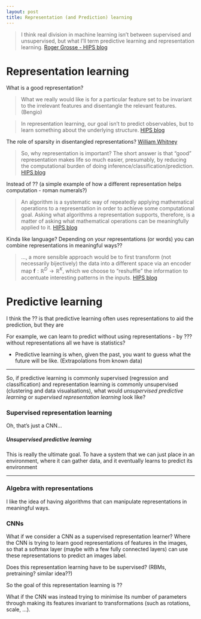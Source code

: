 ```yaml
---
layout: post
title: Representation (and Prediction) learning
---
```


> I think real division in machine learning isn’t between supervised and unsupervised, but what I’ll term predictive learning and representation learning. [Roger Grosse - HIPS blog](https://hips.seas.harvard.edu/blog/2013/02/04/predictive-learning-vs-representation-learning/)

# Representation learning

What is a good representation?

> What we really would like is for a particular feature set to be invariant to the irrelevant features and disentangle the relevant features. (Bengio)



> In representation learning, our goal isn’t to predict observables, but to learn something about the underlying structure. [HIPS blog](https://hips.seas.harvard.edu/blog/)


The role of sparsity in disentangled representations?
[William Whitney]()




> So, why representation is important? The short answer is that “good” representation makes life so much easier, presumably, by reducing the computational burden of doing inference/classification/prediction. [HIPS blog](https://hips.seas.harvard.edu/blog/)

Instead of ?? (a simple example of how a different representation helps computation - roman numerals?)

> An algorithm is a systematic way of repeatedly applying mathematical operations to a representation in order to achieve some computational goal. Asking what algorithms a representation supports, therefore, is a matter of asking what mathematical operations can be meaningfully applied to it. [HIPS blog](https://hips.seas.harvard.edu/blog/)

Kinda like language? Depending on your representations (or words) you can combine representations in meaningful ways??


>  …, a more sensible approach would be to first transform (not necessarily bijectively) the data into a different space via an encoder map $\mathbf{f}:\mathbb{R}^D\rightarrow\mathbb{R}^K$, which we choose to “reshuffle” the information to accentuate interesting patterns in the inputs. [HIPS blog](https://hips.seas.harvard.edu/blog/)

# Predictive learning

I think the ?? is that predictive learning often uses representations to aid the prediction, but they are 

For example, we can learn to predict without using representations - by ??? without representations all we have is statistics?

* Predictive learning is when, given the past, you want to guess what the future will be like. (Extrapolations from known data)

*****

So, if predictive learning is commonly supervised (regression and classification) and representation learning is commonly unsupervised (clustering and data visualsations), what would _unsupervised predictive learning_ or _supervised representation learning_ look like?


### Supervised representation learning

Oh, that’s just a CNN…

##### Unsupervised predictive learning

This is really the ultimate goal. To have a system that we can just place in an environment, where it can gather data, and it eventually learns to predict its environment

*****

### Algebra with representations

I like the idea of having algorithms that can manipulate representations in meaningful ways. 


### CNNs

What if we consider a CNN as a supervised representation learner? Where the CNN is trying to learn good representations of features in the images, so that a softmax layer (maybe with a few fully connected layers) can use these representations to predict an images label.

Does this representation learning have to be supervised? (RBMs, pretraining? similar idea??)

So the goal of this representation learning is ??

What if the CNN was instead trying to minimise its number of parameters through making its features invariant to transformations (such as rotations, scale, …). 


